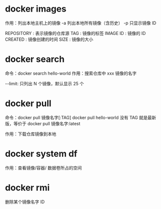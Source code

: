 # docker images
作用：列出本地主机上的镜像
-a 列出本地所有镜像（含历史）
-p 只显示镜像 ID

REPOSITORY : 表示镜像的仓库源
TAG : 镜像的标签
IMAGE ID : 镜像的 ID
CREATED : 镜像创建的时间
SIZE : 镜像的大小

<!-- 
同一个仓库源可以有多个 TAG 版本，代表这个仓库源的不同版本，我们使用 REPOSITORY:TAG 来定义不同的镜像。
如果你不指定一个镜像的版本标签，例如你只使用 ubuntu，docker 将默认使用 ubuntn:latest 镜像
-->

# docker search
命令：docker search hello-world
作用：搜索仓库中 xxx 镜像的名字

--limit: 只列出 N 个镜像，默认显示 25 个


# docker pull
命令：docker pull 镜像名字[:TAG]
docker pull hello-world
没有 TAG 就是最新版，等价于 docker pull 镜像名字:latest

作用：下载仓库镜像到本地


# docker system df
作用：查看镜像/容器/ 数据卷所占的空间

# docker rmi
删除某个镜像名字 ID